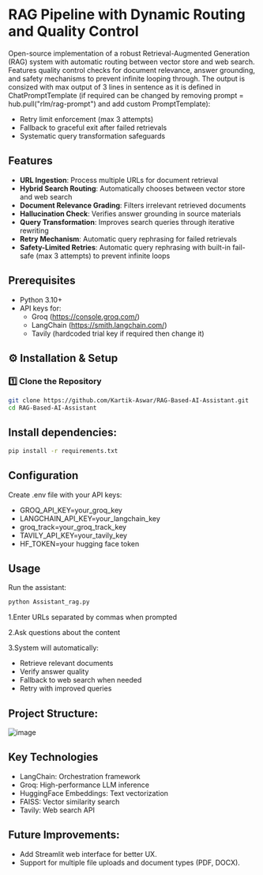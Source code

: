 # RAG Pipeline with Dynamic Routing and Quality Control

Open-source implementation of a robust Retrieval-Augmented Generation (RAG) system with automatic routing between vector store and web search. Features quality control checks for document relevance, answer grounding, and safety mechanisms to prevent infinite looping through.
The output is consized with max output of 3 lines in sentence as it is defined in ChatPromptTemplate (if required can be changed by removing prompt = hub.pull("rlm/rag-prompt") and add custom PromptTemplate):
- Retry limit enforcement (max 3 attempts)
- Fallback to graceful exit after failed retrievals
- Systematic query transformation safeguards

## Features

- **URL Ingestion**: Process multiple URLs for document retrieval
- **Hybrid Search Routing**: Automatically chooses between vector store and web search
- **Document Relevance Grading**: Filters irrelevant retrieved documents
- **Hallucination Check**: Verifies answer grounding in source materials
- **Query Transformation**: Improves search queries through iterative rewriting
- **Retry Mechanism**: Automatic query rephrasing for failed retrievals
- **Safety-Limited Retries**: Automatic query rephrasing with built-in fail-safe (max 3 attempts) to prevent infinite loops  

## Prerequisites

- Python 3.10+
- API keys for:
  - Groq (https://console.groq.com/)
  - LangChain (https://smith.langchain.com/)
  - Tavily (hardcoded trial key if required then change it)

## ⚙️ Installation & Setup

### 1️⃣ Clone the Repository

```bash
git clone https://github.com/Kartik-Aswar/RAG-Based-AI-Assistant.git
cd RAG-Based-AI-Assistant
```

## Install dependencies:
```bash
pip install -r requirements.txt
```

## Configuration
Create .env file with your API keys:

- GROQ_API_KEY=your_groq_key
- LANGCHAIN_API_KEY=your_langchain_key
- groq_track=your_groq_track_key
- TAVILY_API_KEY=your_tavily_key
- HF_TOKEN=your hugging face token

## Usage

Run the assistant:

```bash
python Assistant_rag.py
```

1.Enter URLs separated by commas when prompted

2.Ask questions about the content

3.System will automatically:
- Retrieve relevant documents
- Verify answer quality
- Fallback to web search when needed
- Retry with improved queries

## Project Structure:
![image](https://github.com/user-attachments/assets/a2dfe020-f8fc-4ed8-944b-5fa44202e762)

## Key Technologies
- LangChain: Orchestration framework
- Groq: High-performance LLM inference
- HuggingFace Embeddings: Text vectorization
- FAISS: Vector similarity search
- Tavily: Web search API

## Future Improvements:
- Add Streamlit web interface for better UX.
- Support for multiple file uploads and document types (PDF, DOCX).

  
